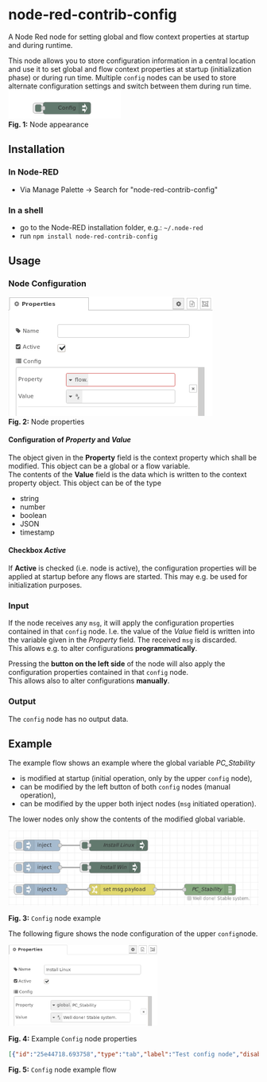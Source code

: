 # node-red-contrib-config
A Node Red node for setting global and flow context properties at startup and during runtime.

This node allows you to store configuration information in a central location and use it to set global and flow context properties at startup (initialization phase) or during run time. Multiple `config` nodes can be used to store alternate configuration settings and switch between them during run time.  
![node-appearance](assets/node-appearance.png "Node appearance")  
**Fig. 1:** Node appearance

<a name="installation"></a>
## Installation

<a name="installation_in_node-red"></a>
### In Node-RED
* Via Manage Palette -> Search for "node-red-contrib-config"

<a name="installation_in_a_shell"></a>
### In a shell
* go to the Node-RED installation folder, e.g.: `~/.node-red`
* run `npm install node-red-contrib-config`

<a name="usage"></a>
## Usage

<a name="node_configuration"></a>
### Node Configuration

![node-settings](assets/node-settings.png "Node properties")  
**Fig. 2:** Node properties

#### Configuration of *Property* and *Value* ####
The object given in the **Property** field is the context property which shall be modified. This object can be a global or a flow variable.  
The contents of the **Value** field is the data which is written to the context property object. This object can be of the type 
* string
* number
* boolean
* JSON
* timestamp


#### Checkbox *Active* ####
If  **Active** is checked (i.e. node is active), the configuration properties will be applied at startup before any flows are started. This may e.g. be used for initialization purposes.

<a name="input"></a>
### Input ###
If the node receives any `msg`, it will apply the configuration properties contained in that `config` node. I.e. the value of the *Value* field is written into the variable given in the *Property* field. The received `msg` is discarded.  
This allows e.g. to alter configurations **programmatically**.

Pressing the **button on the left side** of the node will also apply the configuration properties contained in that `config` node.  
This allows also to alter configurations **manually**.


<a name="output"></a>
### Output ###
The `config` node has no output data.

<a name="example"></a>
## Example ##

The example flow shows an example where the global variable *PC_Stability* 
* is modified at startup (initial operation, only by the upper `config` node), 
* can be modified by the left button of both `config` nodes (manual operation), 
* can be modified by the upper both inject nodes (`msg` initiated operation). 

The lower nodes only show the contents of the modified global variable.

<img src="assets/flow.png" title="Example flow" width="600" />

**Fig. 3:** `Config` node example

The  following figure shows the node configuration of the upper `config`node. 

<img src="assets/example1.png" title="Example flow" width="300" />

**Fig. 4:** Example `Config` node properties


```json
[{"id":"25e44718.693758","type":"tab","label":"Test config node","disabled":false,"info":""},{"id":"bd1b9414.8b32b8","type":"config","z":"25e44718.693758","name":"Install Linux","properties":[{"p":"PC_Stability","pt":"global","to":"Well done! Stable system.","tot":"str"}],"active":true,"x":420,"y":120,"wires":[]},{"id":"d8e9f39e.653ea","type":"inject","z":"25e44718.693758","name":"","topic":"","payload":"","payloadType":"str","repeat":"","crontab":"","once":false,"onceDelay":0.1,"x":210,"y":180,"wires":[["9e818396.ce9d2"]]},{"id":"2a388509.ad5742","type":"inject","z":"25e44718.693758","name":"","topic":"","payload":"","payloadType":"str","repeat":"0.1","crontab":"","once":true,"onceDelay":0.1,"x":220,"y":240,"wires":[["57ac7186.93afd8"]]},{"id":"f036c088.c54bd8","type":"debug","z":"25e44718.693758","name":"PC_Stability","active":true,"tosidebar":false,"console":false,"tostatus":true,"complete":"payload","targetType":"msg","x":670,"y":240,"wires":[]},{"id":"57ac7186.93afd8","type":"change","z":"25e44718.693758","name":"","rules":[{"t":"set","p":"payload","pt":"msg","to":"PC_Stability","tot":"global"}],"action":"","property":"","from":"","to":"","reg":false,"x":430,"y":240,"wires":[["f036c088.c54bd8"]]},{"id":"9730e6c0.d46aa","type":"inject","z":"25e44718.693758","name":"","topic":"","payload":"","payloadType":"str","repeat":"","crontab":"","once":false,"onceDelay":0.1,"x":210,"y":120,"wires":[["bd1b9414.8b32b8"]]},{"id":"9e818396.ce9d2","type":"config","z":"25e44718.693758","name":"Install Win","properties":[{"p":"PC_Stability","pt":"global","to":"Unstable system. May crash.","tot":"str"}],"active":false,"x":410,"y":180,"wires":[]}]
```  
**Fig. 5:** `Config` node example flow

